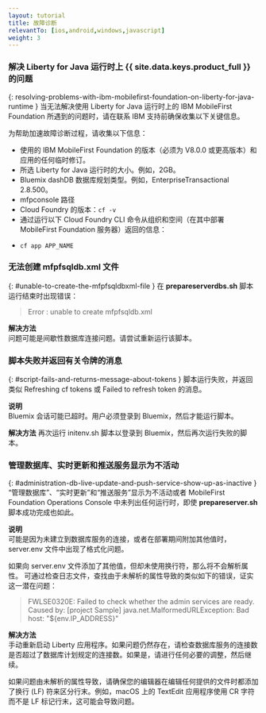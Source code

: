 ```yaml
---
layout: tutorial
title: 故障诊断
relevantTo: [ios,android,windows,javascript]
weight: 3
---
```

<!-- NLS_CHARSET=UTF-8 -->
### 解决 Liberty for Java 运行时上 {{ site.data.keys.product_full }} 的问题	
{: resolving-problems-with-ibm-mobilefirst-foundation-on-liberty-for-java-runtime }
当无法解决使用 Liberty for Java 运行时上的 IBM MobileFirst Foundation 所遇到的问题时，请在联系 IBM 支持前确保收集以下关键信息。

为帮助加速故障诊断过程，请收集以下信息：

* 使用的 IBM MobileFirst Foundation 的版本（必须为 V8.0.0 或更高版本）和应用的任何临时修订。
* 所选 Liberty for Java 运行时的大小。例如，2GB。
* Bluemix dashDB 数据库规划类型。例如，EnterpriseTransactional 2.8.500。
* mfpconsole 路径
* Cloud Foundry 的版本：`cf -v` 
* 通过运行以下 Cloud Foundry CLI 命令从组织和空间（在其中部署 MobileFirst Foundation 服务器）返回的信息：
 - `cf app APP_NAME`

### 无法创建 mfpfsqldb.xml 文件
{: #unable-to-create-the-mfpfsqldbxml-file }
在 **prepareserverdbs.sh** 脚本运行结束时出现错误：

> Error : unable to create mfpfsqldb.xml

**解决方法**  
问题可能是间歇性数据库连接问题。请尝试重新运行该脚本。


### 脚本失败并返回有关令牌的消息	
{: #script-fails-and-returns-message-about-tokens }
脚本运行失败，并返回类似 Refreshing cf tokens 或 Failed to refresh token 的消息。

**说明**  
Bluemix 会话可能已超时。用户必须登录到 Bluemix，然后才能运行脚本。

**解决方法**
再次运行 initenv.sh 脚本以登录到 Bluemix，然后再次运行失败的脚本。

### 管理数据库、实时更新和推送服务显示为不活动	
{: #administration-db-live-update-and-push-service-show-up-as-inactive }
“管理数据库”、“实时更新”和“推送服务”显示为不活动或者 MobileFirst Foundation Operations Console 中未列出任何运行时，即使 **prepareserver.sh** 脚本成功完成也如此。

**说明**  
可能是因为未建立到数据库服务的连接，或者在部署期间附加其他值时，server.env 文件中出现了格式化问题。


如果向 server.env 文件添加了其他值，但却未使用换行符，那么将不会解析属性。
可通过检查日志文件，查找由于未解析的属性导致的类似如下的错误，证实这一潜在问题：


> FWLSE0320E: Failed to check whether the admin services are ready. Caused by: [project Sample] java.net.MalformedURLException: Bad host: "${env.IP_ADDRESS}"

**解决方法**  
手动重新启动 Liberty 应用程序。如果问题仍然存在，请检查数据库服务的连接数是否超过了数据库计划规定的连接数。如果是，请进行任何必要的调整，然后继续。


如果问题由未解析的属性导致，请确保您的编辑器在编辑任何提供的文件时都添加了换行 (LF) 符来区分行末。例如，macOS 上的 TextEdit 应用程序使用 CR 字符而不是 LF 标记行末，这可能会导致问题。

